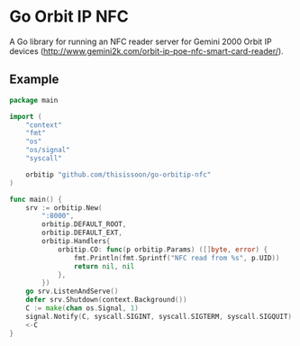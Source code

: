 # Go Orbit IP NFC

A Go library for running an NFC reader server for Gemini 2000 Orbit IP devices (http://www.gemini2k.com/orbit-ip-poe-nfc-smart-card-reader/).

## Example

``` go
package main

import (
	"context"
	"fmt"
	"os"
	"os/signal"
	"syscall"

	orbitip "github.com/thisissoon/go-orbitip-nfc"
)

func main() {
	srv := orbitip.New(
		":8000",
		orbitip.DEFAULT_ROOT,
		orbitip.DEFAULT_EXT,
		orbitip.Handlers{
			orbitip.CO: func(p orbitip.Params) ([]byte, error) {
				fmt.Println(fmt.Sprintf("NFC read from %s", p.UID))
				return nil, nil
			},
		})
	go srv.ListenAndServe()
	defer srv.Shutdown(context.Background())
	C := make(chan os.Signal, 1)
	signal.Notify(C, syscall.SIGINT, syscall.SIGTERM, syscall.SIGQUIT)
	<-C
}
```
